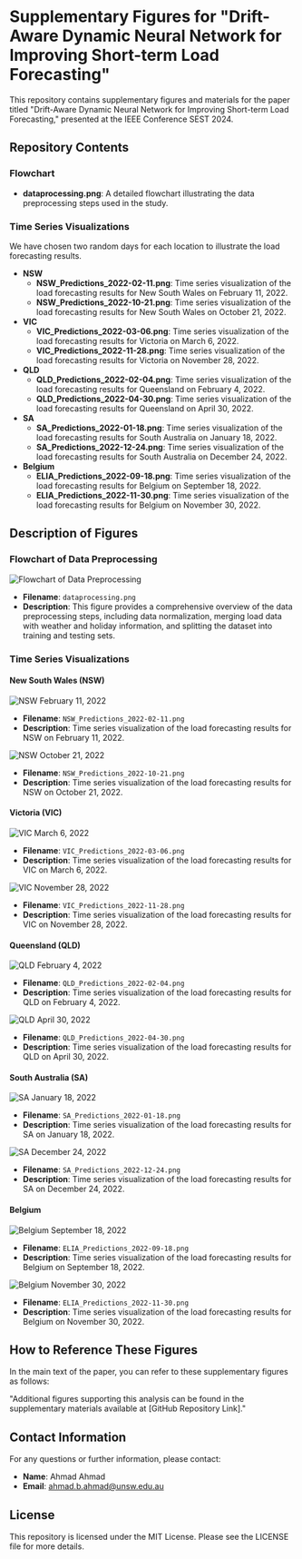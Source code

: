 # Supplementary Figures for "Drift-Aware Dynamic Neural Network for Improving Short-term Load Forecasting"

This repository contains supplementary figures and materials for the paper titled "Drift-Aware Dynamic Neural Network for Improving Short-term Load Forecasting," presented at the IEEE Conference SEST 2024.

## Repository Contents

### Flowchart
- **dataprocessing.png**: A detailed flowchart illustrating the data preprocessing steps used in the study.

### Time Series Visualizations
We have chosen two random days for each location to illustrate the load forecasting results.

- **NSW**
  - **NSW_Predictions_2022-02-11.png**: Time series visualization of the load forecasting results for New South Wales on February 11, 2022.
  - **NSW_Predictions_2022-10-21.png**: Time series visualization of the load forecasting results for New South Wales on October 21, 2022.
- **VIC**
  - **VIC_Predictions_2022-03-06.png**: Time series visualization of the load forecasting results for Victoria on March 6, 2022.
  - **VIC_Predictions_2022-11-28.png**: Time series visualization of the load forecasting results for Victoria on November 28, 2022.
- **QLD**
  - **QLD_Predictions_2022-02-04.png**: Time series visualization of the load forecasting results for Queensland on February 4, 2022.
  - **QLD_Predictions_2022-04-30.png**: Time series visualization of the load forecasting results for Queensland on April 30, 2022.
- **SA**
  - **SA_Predictions_2022-01-18.png**: Time series visualization of the load forecasting results for South Australia on January 18, 2022.
  - **SA_Predictions_2022-12-24.png**: Time series visualization of the load forecasting results for South Australia on December 24, 2022.
- **Belgium**
  - **ELIA_Predictions_2022-09-18.png**: Time series visualization of the load forecasting results for Belgium on September 18, 2022.
  - **ELIA_Predictions_2022-11-30.png**: Time series visualization of the load forecasting results for Belgium on November 30, 2022.

## Description of Figures

### Flowchart of Data Preprocessing
![Flowchart of Data Preprocessing](dataprocessing.png)
- **Filename**: `dataprocessing.png`
- **Description**: This figure provides a comprehensive overview of the data preprocessing steps, including data normalization, merging load data with weather and holiday information, and splitting the dataset into training and testing sets.

### Time Series Visualizations

#### New South Wales (NSW)
![NSW February 11, 2022](NSW_Predictions_2022-02-11.png)
- **Filename**: `NSW_Predictions_2022-02-11.png`
- **Description**: Time series visualization of the load forecasting results for NSW on February 11, 2022.

![NSW October 21, 2022](NSW_Predictions_2022-10-21.png)
- **Filename**: `NSW_Predictions_2022-10-21.png`
- **Description**: Time series visualization of the load forecasting results for NSW on October 21, 2022.

#### Victoria (VIC)
![VIC March 6, 2022](VIC_Predictions_2022-03-06.png)
- **Filename**: `VIC_Predictions_2022-03-06.png`
- **Description**: Time series visualization of the load forecasting results for VIC on March 6, 2022.

![VIC November 28, 2022](VIC_Predictions_2022-11-28.png)
- **Filename**: `VIC_Predictions_2022-11-28.png`
- **Description**: Time series visualization of the load forecasting results for VIC on November 28, 2022.

#### Queensland (QLD)
![QLD February 4, 2022](QLD_Predictions_2022-02-04.png)
- **Filename**: `QLD_Predictions_2022-02-04.png`
- **Description**: Time series visualization of the load forecasting results for QLD on February 4, 2022.

![QLD April 30, 2022](QLD_Predictions_2022-04-30.png)
- **Filename**: `QLD_Predictions_2022-04-30.png`
- **Description**: Time series visualization of the load forecasting results for QLD on April 30, 2022.

#### South Australia (SA)
![SA January 18, 2022](SA_Predictions_2022-01-18.png)
- **Filename**: `SA_Predictions_2022-01-18.png`
- **Description**: Time series visualization of the load forecasting results for SA on January 18, 2022.

![SA December 24, 2022](SA_Predictions_2022-12-24.png)
- **Filename**: `SA_Predictions_2022-12-24.png`
- **Description**: Time series visualization of the load forecasting results for SA on December 24, 2022.

#### Belgium
![Belgium September 18, 2022](ELIA_Predictions_2022-09-18.png)
- **Filename**: `ELIA_Predictions_2022-09-18.png`
- **Description**: Time series visualization of the load forecasting results for Belgium on September 18, 2022.

![Belgium November 30, 2022](ELIA_Predictions_2022-11-30.png)
- **Filename**: `ELIA_Predictions_2022-11-30.png`
- **Description**: Time series visualization of the load forecasting results for Belgium on November 30, 2022.

## How to Reference These Figures

In the main text of the paper, you can refer to these supplementary figures as follows:

"Additional figures supporting this analysis can be found in the supplementary materials available at [GitHub Repository Link]."

## Contact Information

For any questions or further information, please contact:

- **Name**: Ahmad Ahmad
- **Email**: ahmad.b.ahmad@unsw.edu.au

## License

This repository is licensed under the MIT License. Please see the LICENSE file for more details.
